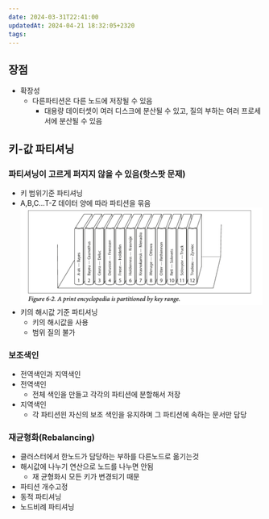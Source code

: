 ```yaml
---
date: 2024-03-31T22:41:00
updatedAt: 2024-04-21 18:32:05+2320
tags: 
---
```

## 장점
- 확장성
	- 다른파티션은 다른 노드에 저장될 수 있음
		- 대용량 데이터셋이 여러 디스크에 분산될 수 있고, 질의 부하는 여러 프로세서에 분산될 수 있음

## 키-값 파티셔닝
### 파티셔닝이 고르게 퍼지지 않을 수 있음(핫스팟 문제)
- 키 범위기준 파티셔닝
- A,B,C...T-Z 데이터 양에 따라 파티션을 묶음![Pasted image 20240116230222](real-resource-image/Pasted%20image%2020240116230222.png)
- 키의 해시값 기준 파티셔닝
	- 키의 해시값을 사용
	- 범위 질의 불가
### 보조색인
- 전역색인과 지역색인
- 전역색인
	- 전체 색인을 만들고 각각의 파티션에 분할해서 저장
- 지역색인
	- 각 파티션읜 자신의 보조 색인을 유지하며 그 파티션에 속하는 문서만 담당

### 재균형화(Rebalancing)
- 클러스터에서 한노드가 담당하는 부하를 다른노드로 옮기는것
- 해시값에 나누기 연산으로 노드를 나누면 안됨
	- 재 균형화시 모든 키가 변경되기 때문
- 파티션 개수고정
- 동적 파티셔닝
- 노드비례 파티셔닝